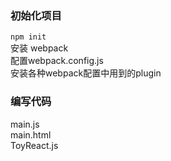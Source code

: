 ### 初始化项目
`npm init`      
安装 webpack      
配置webpack.config.js   
安装各种webpack配置中用到的plugin   
### 编写代码
main.js   
main.html   
ToyReact.js   

